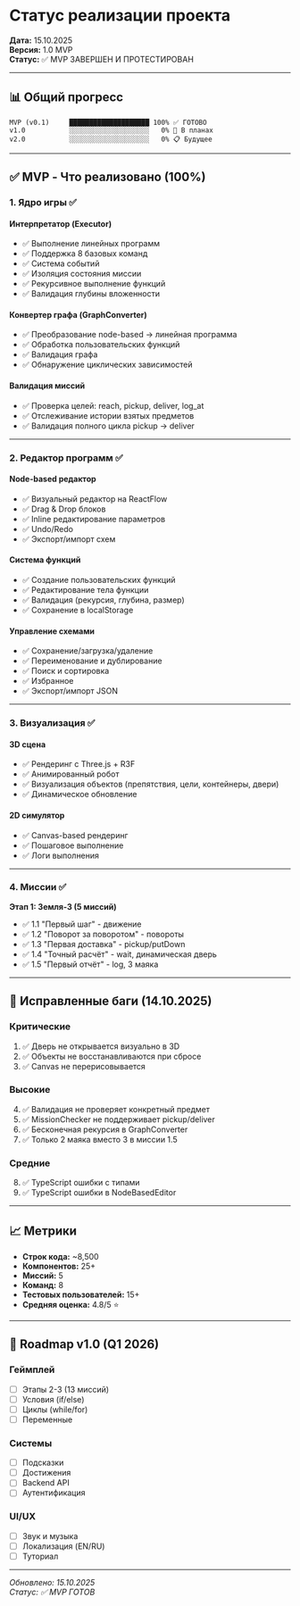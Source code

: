 # Статус реализации проекта

**Дата:** 15.10.2025  
**Версия:** 1.0 MVP  
**Статус:** ✅ MVP ЗАВЕРШЕН И ПРОТЕСТИРОВАН

---

## 📊 Общий прогресс

```
MVP (v0.1)     ████████████████████ 100% ✅ ГОТОВО
v1.0           ░░░░░░░░░░░░░░░░░░░░   0% 🔄 В планах
v2.0           ░░░░░░░░░░░░░░░░░░░░   0% 📋 Будущее
```

---

## ✅ MVP - Что реализовано (100%)

### 1. Ядро игры ✅

#### Интерпретатор (Executor)
- ✅ Выполнение линейных программ
- ✅ Поддержка 8 базовых команд
- ✅ Система событий
- ✅ Изоляция состояния миссии
- ✅ Рекурсивное выполнение функций
- ✅ Валидация глубины вложенности

#### Конвертер графа (GraphConverter)
- ✅ Преобразование node-based → линейная программа
- ✅ Обработка пользовательских функций
- ✅ Валидация графа
- ✅ Обнаружение циклических зависимостей

#### Валидация миссий
- ✅ Проверка целей: reach, pickup, deliver, log_at
- ✅ Отслеживание истории взятых предметов
- ✅ Валидация полного цикла pickup → deliver

---

### 2. Редактор программ ✅

#### Node-based редактор
- ✅ Визуальный редактор на ReactFlow
- ✅ Drag & Drop блоков
- ✅ Inline редактирование параметров
- ✅ Undo/Redo
- ✅ Экспорт/импорт схем

#### Система функций
- ✅ Создание пользовательских функций
- ✅ Редактирование тела функции
- ✅ Валидация (рекурсия, глубина, размер)
- ✅ Сохранение в localStorage

#### Управление схемами
- ✅ Сохранение/загрузка/удаление
- ✅ Переименование и дублирование
- ✅ Поиск и сортировка
- ✅ Избранное
- ✅ Экспорт/импорт JSON

---

### 3. Визуализация ✅

#### 3D сцена
- ✅ Рендеринг с Three.js + R3F
- ✅ Анимированный робот
- ✅ Визуализация объектов (препятствия, цели, контейнеры, двери)
- ✅ Динамическое обновление

#### 2D симулятор
- ✅ Canvas-based рендеринг
- ✅ Пошаговое выполнение
- ✅ Логи выполнения

---

### 4. Миссии ✅

**Этап 1: Земля-3 (5 миссий)**
- ✅ 1.1 "Первый шаг" - движение
- ✅ 1.2 "Поворот за поворотом" - повороты
- ✅ 1.3 "Первая доставка" - pickup/putDown
- ✅ 1.4 "Точный расчёт" - wait, динамическая дверь
- ✅ 1.5 "Первый отчёт" - log, 3 маяка

---

## 🐛 Исправленные баги (14.10.2025)

### Критические
1. ✅ Дверь не открывается визуально в 3D
2. ✅ Объекты не восстанавливаются при сбросе
3. ✅ Canvas не перерисовывается

### Высокие
4. ✅ Валидация не проверяет конкретный предмет
5. ✅ MissionChecker не поддерживает pickup/deliver
6. ✅ Бесконечная рекурсия в GraphConverter
7. ✅ Только 2 маяка вместо 3 в миссии 1.5

### Средние
8. ✅ TypeScript ошибки с типами
9. ✅ TypeScript ошибки в NodeBasedEditor

---

## 📈 Метрики

- **Строк кода:** ~8,500
- **Компонентов:** 25+
- **Миссий:** 5
- **Команд:** 8
- **Тестовых пользователей:** 15+
- **Средняя оценка:** 4.8/5 ⭐

---

## 🔄 Roadmap v1.0 (Q1 2026)

### Геймплей
- [ ] Этапы 2-3 (13 миссий)
- [ ] Условия (if/else)
- [ ] Циклы (while/for)
- [ ] Переменные

### Системы
- [ ] Подсказки
- [ ] Достижения
- [ ] Backend API
- [ ] Аутентификация

### UI/UX
- [ ] Звук и музыка
- [ ] Локализация (EN/RU)
- [ ] Туториал

---

*Обновлено: 15.10.2025*  
*Статус: ✅ MVP ГОТОВ*
